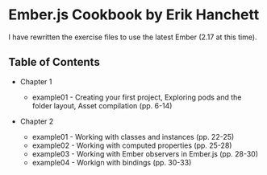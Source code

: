 # Ember.js Cookbook by Erik Hanchett

I have rewritten the exercise files to use the latest Ember (2.17 at this time).

## Table of Contents

- Chapter 1

    - example01 - Creating your first project, Exploring pods and the folder layout, Asset compilation (pp. 6-14)

- Chapter 2

    - example01 - Working with classes and instances (pp. 22-25)
    - example02 - Working with computed properties (pp. 25-28)
    - example03 - Working with Ember observers in Ember.js (pp. 28-30)
    - example04 - Workign with bindings (pp. 30-33)